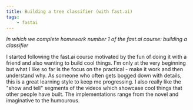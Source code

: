 ```yaml
---
title: Building a tree classifier (with fast.ai)
tags:
    - fastai
---
```


*In which we complete homework number 1 of the fast.ai course: building a classifier*

I started following the fast.ai course motivated by the fun of doing it with a friend and also wanting to build cool things. I'm only at the very beginning but what I like so far is the focus on the practical - make it work and then understand why. As someone who often gets bogged down with details, this is a great learning style to keep me progressing. I also really like the "show and tell" segments of the videos which showcase cool things that other people have built. The implementations range from the novel and imaginative to the humourous.
